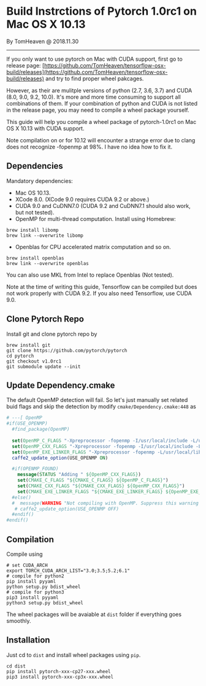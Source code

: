 # Build Instrctions of Pytorch 1.0rc1 on Mac OS X 10.13


By TomHeaven @ 2018.11.30

---

If you only want to use pytorch on Mac with CUDA support, first go to release page: [https://github.com/TomHeaven/tensorflow-osx-build/releases](https://github.com/TomHeaven/tensorflow-osx-build/releases) and try to find proper wheel pakcages. 

However, as their are mulitple versions of python (2.7, 3.6, 3.7) and CUDA (8.0, 9.0, 9.2, 10.0). It's more and more time consuming to support all combinations of them. If your combination of python and CUDA is not listed in the release page, you may need to compile a wheel package yourself.

This guide will help you compile a wheel package of pytorch-1.0rc1 on Mac OS X 10.13 with CUDA support. 

Note compilation on or for 10.12 will encounter a strange error due to clang does not recognize -fopenmp at 98%. I have no idea how to fix it.

## Dependencies

Mandatory dependencies:

+ Mac OS 10.13.
+ XCode 8.0. (XCode 9.0 requires CUDA 9.2 or above.)
+ CUDA 9.0 and CuDNN7.0 (CUDA 9.2 and CuDNN7.1 should also work, but not tested).
+ OpenMP for multi-thread computation. Install using Homebrew:

```shell
brew install libomp
brew link --overwrite libomp
```

+ Openblas for CPU accelerated matrix computation and so on.

```
brew install openblas
brew link --overwrite openblas
```
You can also use MKL from Intel to replace Openblas (Not tested).

Note at the time of writing this guide, Tensorflow can be compiled but does not work properly with CUDA 9.2. If you also need Tensorflow, use CUDA 9.0.

## Clone Pytorch Repo
Install git and clone pytorch repo by

```
brew install git
git clone https://github.com/pytorch/pytorch
cd pytorch
git checkout v1.0rc1
git submodule update --init
```

## Update Dependency.cmake


The default OpenMP detection will fail. So let's just manually set related buid flags and skip the detection by modify `cmake/Dependency.cmake:448` as

```CMake
# ---[ OpenMP
#if(USE_OPENMP)
  #find_package(OpenMP)
  
  set(OpenMP_C_FLAGS "-Xpreprocessor -fopenmp -I/usr/local/include -L/usr/local/lib -lomp -lgomp")
  set(OpenMP_CXX_FLAGS "-Xpreprocessor -fopenmp -I/usr/local/include -L/usr/local/lib -lomp -lgomp")
  set(OpenMP_EXE_LINKER_FLAGS "-Xpreprocessor -fopenmp -L/usr/local/lib -lomp -lgomp")
  caffe2_update_option(USE_OPENMP ON)

  #if(OPENMP_FOUND)
    message(STATUS "Adding " ${OpenMP_CXX_FLAGS})
    set(CMAKE_C_FLAGS "${CMAKE_C_FLAGS} ${OpenMP_C_FLAGS}")
    set(CMAKE_CXX_FLAGS "${CMAKE_CXX_FLAGS} ${OpenMP_CXX_FLAGS}")
    set(CMAKE_EXE_LINKER_FLAGS "${CMAKE_EXE_LINKER_FLAGS} ${OpenMP_EXE_LINKER_FLAGS}")
  #else()
  #  message(WARNING "Not compiling with OpenMP. Suppress this warning with -DUSE_OPENMP=OFF")
   # caffe2_update_option(USE_OPENMP OFF)
  #endif()
#endif()
```



## Compilation

Compile using

```shell
# set CUDA_ARCH
export TORCH_CUDA_ARCH_LIST="3.0;3.5;5.2;6.1"
# compile for python2
pip install pyyaml
python setup.py bdist_wheel
# compile for python3
pip3 install pyyaml
python3 setup.py bdist_wheel
```

The wheel packages will be avaiable at `dist` folder if everything goes smoothly. 

## Installation
Just cd to `dist` and install wheel packages using `pip`.


```shell
cd dist
pip install pytorch-xxx-cp27-xxx.wheel
pip3 install pytorch-xxx-cp3x-xxx.wheel
```

